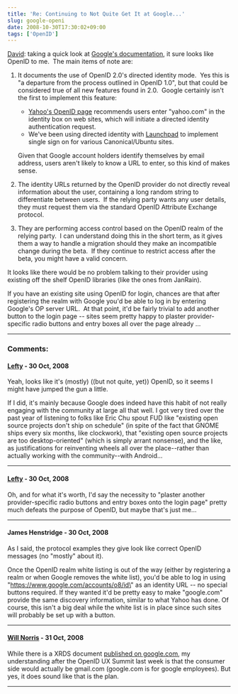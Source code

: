 ```yaml
---
title: 'Re: Continuing to Not Quite Get It at Google...'
slug: google-openi
date: 2008-10-30T17:30:02+09:00
tags: ['OpenID']
---
```


[David](http://opensourcetogo.blogspot.com/2008/10/continuing-to-not-quite-get-it-at.html):
taking a quick look at [Google\'s
documentation](http://code.google.com/apis/accounts/docs/OpenID.html),
it sure looks like OpenID to me.  The main items of note are:

1.  It documents the use of OpenID 2.0\'s directed identity mode.  Yes
    this is \"a departure from the process outlined in OpenID 1.0\", but
    that could be considered true of all new features found in 2.0. 
    Google certainly isn\'t the first to implement this feature:

    -   [Yahoo\'s OpenID page](http://openid.yahoo.com/) recommends
        users enter \"yahoo.com\" in the identity box on web sites,
        which will initiate a directed identity authentication request.
    -   We\'ve been using directed identity with
        [Launchpad](https://launchpad.net/) to implement single sign on
        for various Canonical/Ubuntu sites.

    Given that Google account holders identify themselves by email
    address, users aren\'t likely to know a URL to enter, so this kind
    of makes sense.

2.  The identity URLs returned by the OpenID provider do not directly
    reveal information about the user, containing a long random string
    to differentiate between users.  If the relying party wants any user
    details, they must request them via the standard OpenID Attribute
    Exchange protocol.

3.  They are performing access control based on the OpenID realm of the
    relying party.  I can understand doing this in the short term, as it
    gives them a way to handle a migration should they make an
    incompatible change during the beta.  If they continue to restrict
    access after the beta, you might have a valid concern.

It looks like there would be no problem talking to their provider using
existing off the shelf OpenID libraries (like the ones from JanRain).

If you have an existing site using OpenID for login, chances are that
after registering the realm with Google you\'d be able to log in by
entering Google\'s OP server URL.  At that point, it\'d be fairly
trivial to add another button to the login page -- sites seem pretty
happy to plaster provider-specific radio buttons and entry boxes all
over the page already \...

---
### Comments:
#### [Lefty](http://opensourcetogo.blogspot.com/) - <time datetime="2008-10-30 16:48:07">30 Oct, 2008</time>

Yeah, looks like it\'s (mostly) ((but not quite, yet)) OpenID, so it
seems I might have jumped the gun a little.

If I did, it\'s mainly because Google does indeed have this habit of not
really engaging with the community at large all that well. I got very
tired over the past year of listening to folks like Eric Chu spout FUD
like \"existing open source projects don\'t ship on schedule\" (in spite
of the fact that GNOME ships every six months, like clockwork), that
\"existing open source projects are too desktop-oriented\" (which is
simply arrant nonsense), and the like, as justifications for reinventing
wheels all over the place\--rather than actually working with the
community\--with Android\...

---
#### [Lefty](http://opensourcetogo.blogspot.com/) - <time datetime="2008-10-30 17:02:17">30 Oct, 2008</time>

Oh, and for what it\'s worth, I\'d say the necessity to \"plaster
another provider-specific radio buttons and entry boxes onto the login
page\" pretty much defeats the purpose of OpenID, but maybe that\'s just
me\...

---
#### James Henstridge - <time datetime="2008-10-30 17:18:25">30 Oct, 2008</time>

As I said, the protocol examples they give look like correct OpenID
messages (no \"mostly\" about it).

Once the OpenID realm white listing is out of the way (either by
registering a realm or when Google removes the white list), you\'d be
able to log in using \"https://www.google.com/accounts/o8/id\" as an
identity URL -- no special buttons required. If they wanted it\'d be
pretty easy to make \"google.com\" provide the same discovery
information, similar to what Yahoo has done. Of course, this isn\'t a
big deal while the white list is in place since such sites will probably
be set up with a button.

---
#### [Will Norris](http://will.norris.name/) - <time datetime="2008-10-31 03:03:56">31 Oct, 2008</time>

While there is a XRDS document [published on
google.com](http://www.google.com/xrds/xrds.xml), my understanding after
the OpenID UX Summit last week is that the consumer side would actually
be gmail.com (google.com is for google employees). But yes, it does
sound like that is the plan.

---
